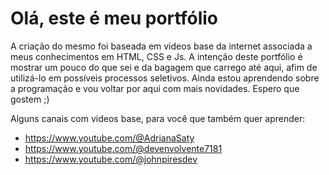 # Olá, este é meu portfólio
A criação do mesmo foi baseada em videos base da internet associada a meus conhecimentos em HTML, CSS e Js. A intenção deste portfólio é mostrar um pouco do que sei e da bagagem que carrego até aqui, afim de utilizá-lo em possíveis processos seletivos. Ainda estou aprendendo sobre a programação e vou voltar por aqui com mais novidades. Espero que gostem ;)

Alguns canais com videos base, para você que também quer aprender: 
- https://www.youtube.com/@AdrianaSaty
- https://www.youtube.com/@devenvolvente7181
- https://www.youtube.com/@johnpiresdev
